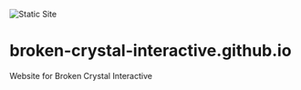 ![Static Site](https://github.com/Broken-Crystal-Interactive/demo-repository/actions/workflows/static.yml/badge.svg)
# broken-crystal-interactive.github.io
Website for Broken Crystal Interactive
